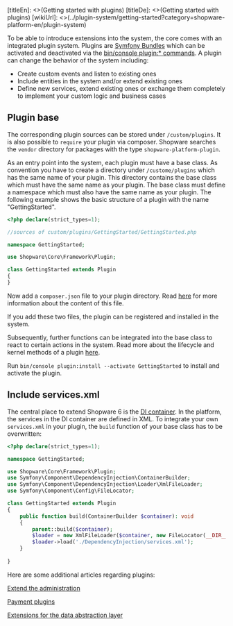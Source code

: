 [titleEn]: <>(Getting started with plugins)
[titleDe]: <>(Getting started with plugins)
[wikiUrl]: <>(../plugin-system/getting-started?category=shopware-platform-en/plugin-system)

To be able to introduce extensions into the system, the core comes with an integrated plugin system.
Plugins are [Symfony Bundles](https://symfony.com/doc/current/bundles.html) which can be activated and deactivated via the [bin/console plugin:* commands](020-plugin-commands.md).
A plugin can change the behavior of the system including: 
* Create custom events and listen to existing ones
* Include entities in the system and/or extend existing ones
* Define new services, extend existing ones or exchange them completely to implement your custom logic and business cases

## Plugin base
The corresponding plugin sources can be stored under `/custom/plugins`.
It is also possible to `require` your plugin via composer.
Shopware searches the `vendor` directory for packages with the type `shopware-platform-plugin`.

As an entry point into the system, each plugin must have a base class.
As convention you have to create a directory under `/custome/plugins` which has the same name of your plugin.
This directory contains the base class which must have the same name as your plugin.
The base class must define a namespace which must also have the same name as your plugin.
The following example shows the basic structure of a plugin with the name "GettingStarted".

```php
<?php declare(strict_types=1);

//sources of custom/plugins/GettingStarted/GettingStarted.php

namespace GettingStarted;

use Shopware\Core\Framework\Plugin;

class GettingStarted extends Plugin
{
}
```

Now add a `composer.json` file to your plugin directory.
Read [here](050-plugin-information.md) for more information about the content of this file.

If you add these two files, the plugin can be registered and installed in the system.

Subsequently, further functions can be integrated into the base class to react to certain actions in the system.
Read more about the lifecycle and kernel methods of a plugin [here](030-plugin-base-class.md).

Run `bin/console plugin:install --activate GettingStarted` to install and activate the plugin.

## Include services.xml
The central place to extend Shopware 6 is the [DI container](https://symfony.com/doc/current/service_container.html). 
In the platform, the services in the DI container are defined in XML.
To integrate your own `services.xml` in your plugin, the `build` function of your base class has to be overwritten:

```php
<?php declare(strict_types=1);

namespace GettingStarted;

use Shopware\Core\Framework\Plugin;
use Symfony\Component\DependencyInjection\ContainerBuilder;
use Symfony\Component\DependencyInjection\Loader\XmlFileLoader;
use Symfony\Component\Config\FileLocator;

class GettingStarted extends Plugin
{
    public function build(ContainerBuilder $container): void
    {
        parent::build($container);
        $loader = new XmlFileLoader($container, new FileLocator(__DIR__));
        $loader->load('./DependencyInjection/services.xml');
    }
    
}
``` 

Here are some additional articles regarding plugins:

[Extend the administration](../10-administration/01-administration-start-development.md)

[Payment plugins](../50-checkout/70-payment.md)

[Extensions for the data abstraction layer](../20-data-abstraction-layer/4-extensions.md)
